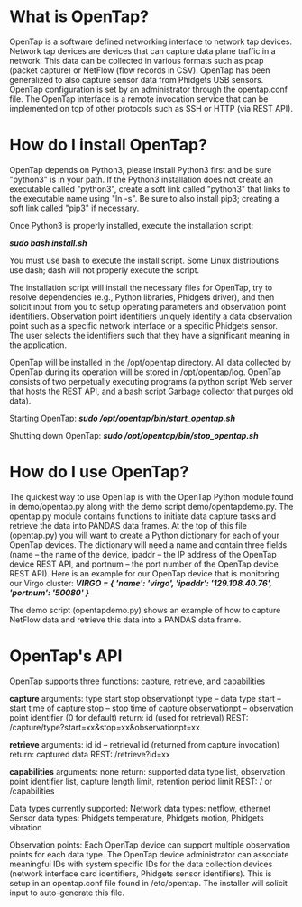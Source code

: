 # What is OpenTap?

OpenTap is a software defined networking interface to network tap devices. Network tap devices are devices that can capture data plane traffic in a network. This data can be collected in various formats such as pcap (packet capture) or NetFlow (flow records in CSV). OpenTap has been generalized to also capture sensor data from Phidgets USB sensors. OpenTap configuration is set by an administrator through the opentap.conf file.
The OpenTap interface is a remote invocation service that can be implemented on top of other protocols such as SSH or HTTP (via REST API). 

# How do I install OpenTap?

OpenTap depends on Python3, please install Python3 first and be sure "python3" is in your path. If the Python3 installation does not create an executable called "python3", create a soft link called "python3" that links to the executable name using "ln -s". Be sure to also install pip3; creating a soft link called "pip3" if necessary.

Once Python3 is properly installed, execute the installation script:

**_sudo bash install.sh_**

You must use bash to execute the install script. Some Linux distributions use dash; dash will not properly execute the script.

The installation script will install the necessary files for OpenTap, try to resolve dependencies (e.g., Python libraries, Phidgets driver), and then solicit input from you to setup operating parameters and observation point identifiers. Observation point identifiers uniquely identify a data observation point such as a specific network interface or a specific Phidgets sensor. The user selects the identifiers such that they have a significant meaning in the application.

OpenTap will be installed in the /opt/opentap directory. All data collected by OpenTap during its operation will be stored in /opt/opentap/log.
OpenTap consists of two perpetually executing programs (a python script Web server that hosts the REST API, and a bash script Garbage collector 
that purges old data).

Starting OpenTap:
**_sudo /opt/opentap/bin/start_opentap.sh_**

Shutting down OpenTap:
**_sudo /opt/opentap/bin/stop_opentap.sh_**

# How do I use OpenTap?

The quickest way to use OpenTap is with the OpenTap Python module found in demo/opentap.py along with the demo script demo/opentapdemo.py. The opentap.py module contains functions to initiate data capture tasks and retrieve the data into PANDAS data frames. At the top of this file (opentap.py) you will want to create a Python dictionary for each of your OpenTap devices. The dictionary will need a name and contain three fields (name – the name of the device, ipaddr – the IP address of the OpenTap device REST API, and portnum – the port number of the OpenTap device REST API). Here is an example for our OpenTap device that is monitoring our Virgo cluster:
**_VIRGO = { 'name': 'virgo', 'ipaddr': '129.108.40.76', 'portnum': '50080' }_**

The demo script (opentapdemo.py) shows an example of how to capture NetFlow data and retrieve this data into a PANDAS data frame.

# OpenTap's API

OpenTap supports three functions: capture, retrieve, and capabilities

**capture**
arguments: type start stop observationpt type – data type
start – start time of capture
stop – stop time of capture
observationpt – observation point identifier (0 for default)
return: id (used for retrieval)
REST: /capture/type?start=xx&stop=xx&observationpt=xx

**retrieve**
arguments: id
id – retrieval id (returned from capture invocation)
return: captured data REST: /retrieve?id=xx

**capabilities**
arguments: none
return: supported data type list, observation point identifier list, capture length limit, retention period limit
REST: / or /capabilities

Data types currently supported: Network data types: netflow, ethernet Sensor data types: Phidgets temperature, Phidgets motion, Phidgets vibration

Observation points:
Each OpenTap device can support multiple observation points for each data type. The OpenTap device administrator can associate meaningful IDs with 
system specific IDs for the data collection devices (network interface card identifiers, Phidgets sensor identifiers). This is setup in an opentap.conf 
file found in /etc/opentap. The installer will solicit input to auto-generate this file.
